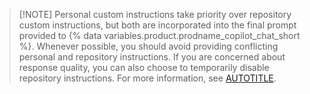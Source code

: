 > [!NOTE] Personal custom instructions take priority over repository custom instructions, but both are incorporated into the final prompt provided to {% data variables.product.prodname_copilot_chat_short %}. Whenever possible, you should avoid providing conflicting personal and repository instructions. If you are concerned about response quality, you can also choose to temporarily disable repository instructions. For more information, see [AUTOTITLE](/copilot/customizing-copilot/adding-repository-custom-instructions-for-github-copilot?tool=webui#enabling-or-disabling-repository-custom-instructions).
